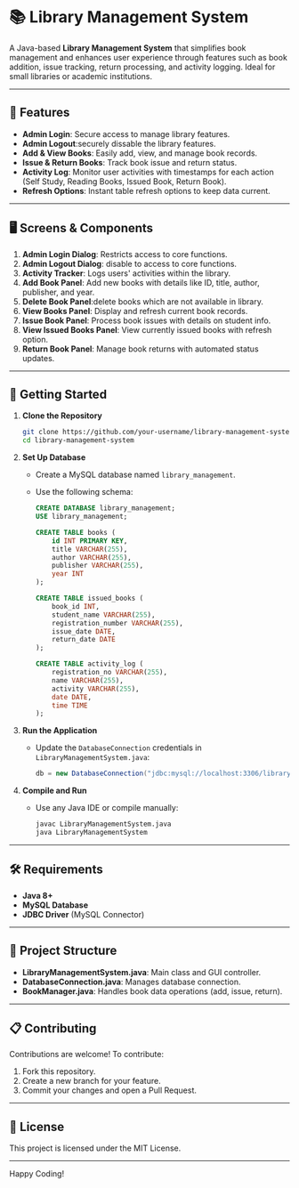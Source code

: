 
# 📚 Library Management System

A Java-based **Library Management System** that simplifies book management and enhances user experience through 
features such as book addition, issue tracking, return processing, and activity logging.
Ideal for small libraries or academic institutions.

---

## 🔧 Features

- **Admin Login**: Secure access to manage library features.
- **Admin Logout**:securely dissable the library features.
- **Add & View Books**: Easily add, view, and manage book records.
- **Issue & Return Books**: Track book issue and return status.
- **Activity Log**: Monitor user activities with timestamps for each action (Self Study, Reading Books, Issued Book, Return Book).
- **Refresh Options**: Instant table refresh options to keep data current.

---

## 🖥️ Screens & Components

1. **Admin Login Dialog**: Restricts access to core functions.
2. **Admin Logout Dialog**: disable to access to core functions.
3. **Activity Tracker**: Logs users' activities within the library.
4. **Add Book Panel**: Add new books with details like ID, title, author, publisher, and year.
5. **Delete Book Panel**:delete books which are not available in library.
6. **View Books Panel**: Display and refresh current book records.
7. **Issue Book Panel**: Process book issues with details on student info.
8. **View Issued Books Panel**: View currently issued books with refresh option.
9. **Return Book Panel**: Manage book returns with automated status updates.

---

## 🚀 Getting Started

1. **Clone the Repository**
   ```bash
   git clone https://github.com/your-username/library-management-system.git
   cd library-management-system
   ```

2. **Set Up Database**  
   - Create a MySQL database named `library_management`.
   - Use the following schema:

     ```sql
     CREATE DATABASE library_management;
     USE library_management;

     CREATE TABLE books (
         id INT PRIMARY KEY,
         title VARCHAR(255),
         author VARCHAR(255),
         publisher VARCHAR(255),
         year INT
     );

     CREATE TABLE issued_books (
         book_id INT,
         student_name VARCHAR(255),
         registration_number VARCHAR(255),
         issue_date DATE,
         return_date DATE
     );

     CREATE TABLE activity_log (
         registration_no VARCHAR(255),
         name VARCHAR(255),
         activity VARCHAR(255),
         date DATE,
         time TIME
     );
     ```

3. **Run the Application**
   - Update the `DatabaseConnection` credentials in `LibraryManagementSystem.java`:
     ```java
     db = new DatabaseConnection("jdbc:mysql://localhost:3306/library_management", "root", "your_password");
     ```

4. **Compile and Run**
   - Use any Java IDE or compile manually:
     ```bash
     javac LibraryManagementSystem.java
     java LibraryManagementSystem
     ```

---

## 🛠️ Requirements

- **Java 8+**
- **MySQL Database**
- **JDBC Driver** (MySQL Connector)

---

## 📂 Project Structure

- **LibraryManagementSystem.java**: Main class and GUI controller.
- **DatabaseConnection.java**: Manages database connection.
- **BookManager.java**: Handles book data operations (add, issue, return).

---

## 📋 Contributing

Contributions are welcome! To contribute:

1. Fork this repository.
2. Create a new branch for your feature.
3. Commit your changes and open a Pull Request.

---

## 📄 License

This project is licensed under the MIT License.

---

Happy Coding!
